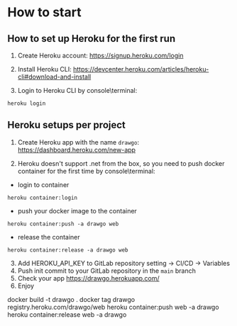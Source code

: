 ﻿# How to start

## How to set up Heroku for the first run
1. Create Heroku account:
https://signup.heroku.com/login

2. Install Heroku CLI:
https://devcenter.heroku.com/articles/heroku-cli#download-and-install

3. Login to Heroku CLI by console\terminal:
```
heroku login
```

## Heroku setups per project
1. Create Heroku app with the name `drawgo`:
https://dashboard.heroku.com/new-app

2. Heroku doesn't support .net from the box, so you need to push docker container for the first time by console\terminal:
* login to container
```
heroku container:login
```
* push your docker image to the container
```
heroku container:push -a drawgo web
```
* release the container
```
heroku container:release -a drawgo web
```
3. Add HEROKU_API_KEY to GitLab repository setting -> CI/CD -> Variables
4. Push init commit to your GitLab repository in the `main` branch
5. Check your app
https://drawgo.herokuapp.com/
6. Enjoy


 docker build -t drawgo .
 docker tag drawgo registry.heroku.com/drawgo/web
 heroku container:push web -a drawgo
 heroku container:release web -a drawgo
